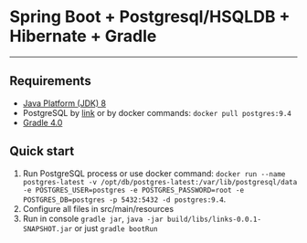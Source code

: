 Spring Boot + Postgresql/HSQLDB + Hibernate + Gradle
=========================

***

Requirements
------------
* [Java Platform (JDK) 8](http://www.oracle.com/technetwork/java/javase/downloads/index.html)
* PostgreSQL by [link](https://www.postgresql.org/) or by docker commands: `docker pull postgres:9.4`
* [Gradle 4.0](https://gradle.org/)

Quick start
-----------
1. Run PostgreSQL process or use docker command: `docker run --name postgres-latest -v /opt/db/postgres-latest:/var/lib/postgresql/data -e POSTGRES_USER=postgres -e POSTGRES_PASSWORD=root -e POSTGRES_DB=postgres -p 5432:5432 -d postgres:9.4`.
2. Configure all files in src/main/resources
3. Run in console `gradle jar`, `java -jar build/libs/links-0.0.1-SNAPSHOT.jar` or just `gradle bootRun`

